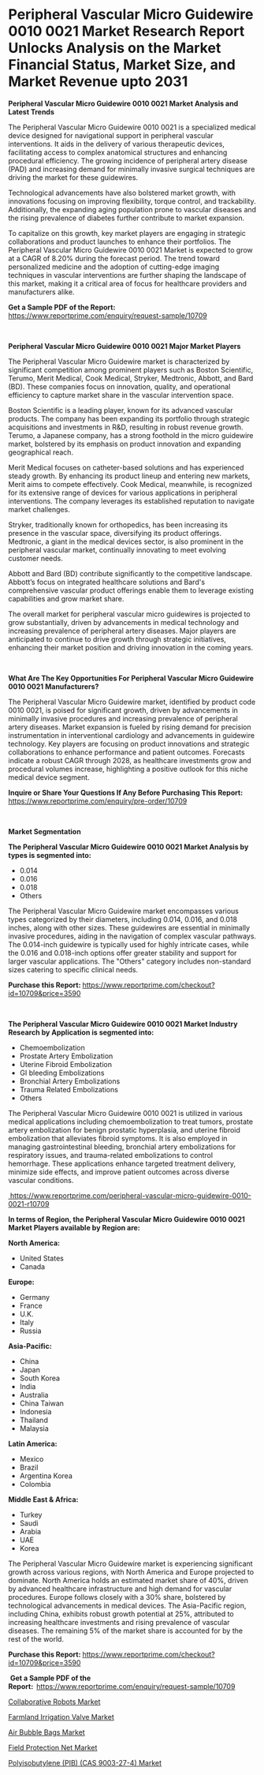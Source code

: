 <p><h1>Peripheral Vascular Micro Guidewire 0010 0021 Market Research Report Unlocks Analysis on the Market Financial Status, Market Size, and Market Revenue upto 2031</h1></p><p><strong>Peripheral Vascular Micro Guidewire 0010 0021 Market Analysis and Latest Trends</strong></p>
<p><p>The Peripheral Vascular Micro Guidewire 0010 0021 is a specialized medical device designed for navigational support in peripheral vascular interventions. It aids in the delivery of various therapeutic devices, facilitating access to complex anatomical structures and enhancing procedural efficiency. The growing incidence of peripheral artery disease (PAD) and increasing demand for minimally invasive surgical techniques are driving the market for these guidewires. </p><p>Technological advancements have also bolstered market growth, with innovations focusing on improving flexibility, torque control, and trackability. Additionally, the expanding aging population prone to vascular diseases and the rising prevalence of diabetes further contribute to market expansion. </p><p>To capitalize on this growth, key market players are engaging in strategic collaborations and product launches to enhance their portfolios. The Peripheral Vascular Micro Guidewire 0010 0021 Market is expected to grow at a CAGR of 8.20% during the forecast period. The trend toward personalized medicine and the adoption of cutting-edge imaging techniques in vascular interventions are further shaping the landscape of this market, making it a critical area of focus for healthcare providers and manufacturers alike.</p></p>
<p><strong>Get a Sample PDF of the Report:&nbsp;</strong> <a href="https://www.reportprime.com/enquiry/request-sample/10709">https://www.reportprime.com/enquiry/request-sample/10709</a></p>
<p>&nbsp;</p>
<p><strong>Peripheral Vascular Micro Guidewire 0010 0021 Major Market Players</strong></p>
<p><p>The Peripheral Vascular Micro Guidewire market is characterized by significant competition among prominent players such as Boston Scientific, Terumo, Merit Medical, Cook Medical, Stryker, Medtronic, Abbott, and Bard (BD). These companies focus on innovation, quality, and operational efficiency to capture market share in the vascular intervention space.</p><p>Boston Scientific is a leading player, known for its advanced vascular products. The company has been expanding its portfolio through strategic acquisitions and investments in R&D, resulting in robust revenue growth. Terumo, a Japanese company, has a strong foothold in the micro guidewire market, bolstered by its emphasis on product innovation and expanding geographical reach.</p><p>Merit Medical focuses on catheter-based solutions and has experienced steady growth. By enhancing its product lineup and entering new markets, Merit aims to compete effectively. Cook Medical, meanwhile, is recognized for its extensive range of devices for various applications in peripheral interventions. The company leverages its established reputation to navigate market challenges.</p><p>Stryker, traditionally known for orthopedics, has been increasing its presence in the vascular space, diversifying its product offerings. Medtronic, a giant in the medical devices sector, is also prominent in the peripheral vascular market, continually innovating to meet evolving customer needs.</p><p>Abbott and Bard (BD) contribute significantly to the competitive landscape. Abbott’s focus on integrated healthcare solutions and Bard's comprehensive vascular product offerings enable them to leverage existing capabilities and grow market share.</p><p>The overall market for peripheral vascular micro guidewires is projected to grow substantially, driven by advancements in medical technology and increasing prevalence of peripheral artery diseases. Major players are anticipated to continue to drive growth through strategic initiatives, enhancing their market position and driving innovation in the coming years.</p></p>
<p>&nbsp;</p>
<p><strong>What Are The Key Opportunities For Peripheral Vascular Micro Guidewire 0010 0021 Manufacturers?</strong></p>
<p><p>The Peripheral Vascular Micro Guidewire market, identified by product code 0010 0021, is poised for significant growth, driven by advancements in minimally invasive procedures and increasing prevalence of peripheral artery diseases. Market expansion is fueled by rising demand for precision instrumentation in interventional cardiology and advancements in guidewire technology. Key players are focusing on product innovations and strategic collaborations to enhance performance and patient outcomes. Forecasts indicate a robust CAGR through 2028, as healthcare investments grow and procedural volumes increase, highlighting a positive outlook for this niche medical device segment.</p></p>
<p><strong>Inquire or Share Your Questions If Any Before Purchasing This Report:</strong> <a href="https://www.reportprime.com/enquiry/pre-order/10709">https://www.reportprime.com/enquiry/pre-order/10709</a></p>
<p>&nbsp;</p>
<p><strong>Market Segmentation</strong></p>
<p><strong>The Peripheral Vascular Micro Guidewire 0010 0021 Market Analysis by types is segmented into:</strong></p>
<p><ul><li>0.014</li><li>0.016</li><li>0.018</li><li>Others</li></ul></p>
<p><p>The Peripheral Vascular Micro Guidewire market encompasses various types categorized by their diameters, including 0.014, 0.016, and 0.018 inches, along with other sizes. These guidewires are essential in minimally invasive procedures, aiding in the navigation of complex vascular pathways. The 0.014-inch guidewire is typically used for highly intricate cases, while the 0.016 and 0.018-inch options offer greater stability and support for larger vascular applications. The "Others" category includes non-standard sizes catering to specific clinical needs.</p></p>
<p><strong>Purchase this Report:&nbsp;</strong><a href="https://www.reportprime.com/checkout?id=10709&price=3590">https://www.reportprime.com/checkout?id=10709&price=3590</a></p>
<p>&nbsp;</p>
<p><strong>The Peripheral Vascular Micro Guidewire 0010 0021 Market Industry Research by Application is segmented into:</strong></p>
<p><ul><li>Chemoembolization</li><li>Prostate Artery Embolization</li><li>Uterine Fibroid Embolization</li><li>GI bleeding Embolizations</li><li>Bronchial Artery Embolizations</li><li>Trauma Related Embolizations</li><li>Others</li></ul></p>
<p><p>The Peripheral Vascular Micro Guidewire 0010 0021 is utilized in various medical applications including chemoembolization to treat tumors, prostate artery embolization for benign prostatic hyperplasia, and uterine fibroid embolization that alleviates fibroid symptoms. It is also employed in managing gastrointestinal bleeding, bronchial artery embolizations for respiratory issues, and trauma-related embolizations to control hemorrhage. These applications enhance targeted treatment delivery, minimize side effects, and improve patient outcomes across diverse vascular conditions.</p></p>
<p><a href="https://www.reportprime.com/peripheral-vascular-micro-guidewire-0010-0021-r10709">&nbsp;https://www.reportprime.com/peripheral-vascular-micro-guidewire-0010-0021-r10709</a></p>
<p><strong>In terms of Region, the Peripheral Vascular Micro Guidewire 0010 0021 Market Players available by Region are:</strong></p>
<p>
    <p> <strong> North America: </strong>
        <ul>
            <li>United States</li>
            <li>Canada</li>
        </ul>
        </p> 
    <p> <strong> Europe: </strong>
        <ul>
            <li>Germany</li>
            <li>France</li>
            <li>U.K.</li>
            <li>Italy</li>
            <li>Russia</li>
        </ul>
        </p> 
    <p> <strong> Asia-Pacific: </strong>
        <ul>
            <li>China</li>
            <li>Japan</li>
            <li>South Korea</li>
            <li>India</li>
            <li>Australia</li>
            <li>China Taiwan</li>
            <li>Indonesia</li>
            <li>Thailand</li>
            <li>Malaysia</li>
        </ul>
        </p> 
    <p> <strong> Latin America: </strong>
        <ul>
            <li>Mexico</li>
            <li>Brazil</li>
            <li>Argentina Korea</li>
            <li>Colombia</li>
        </ul>
        </p> 
    <p> <strong> Middle East & Africa: </strong>
        <ul>
            <li>Turkey</li>
            <li>Saudi</li>
            <li>Arabia</li>
            <li>UAE</li>
            <li>Korea</li>
        </ul>
    </p>
    </p>
<p><p>The Peripheral Vascular Micro Guidewire market is experiencing significant growth across various regions, with North America and Europe projected to dominate. North America holds an estimated market share of 40%, driven by advanced healthcare infrastructure and high demand for vascular procedures. Europe follows closely with a 30% share, bolstered by technological advancements in medical devices. The Asia-Pacific region, including China, exhibits robust growth potential at 25%, attributed to increasing healthcare investments and rising prevalence of vascular diseases. The remaining 5% of the market share is accounted for by the rest of the world.</p></p>
<p><strong>Purchase this Report: </strong><a href="https://www.reportprime.com/checkout?id=10709&price=3590">https://www.reportprime.com/checkout?id=10709&price=3590</a></p>
<p>&nbsp;<strong>Get a Sample PDF of the Report:&nbsp;&nbsp;</strong><a href="https://www.reportprime.com/enquiry/request-sample/10709">https://www.reportprime.com/enquiry/request-sample/10709</a></p>
<p><strong></strong></p>
<p><p><a href="https://medium.com/@polesdua.1/the-global-collaborative-robots-market-is-at-the-forefront-of-innovation-driving-rapid-industry-79bb6e37ac21">Collaborative Robots Market</a></p><p><a href="https://issuu.com/reportprime-2/docs/farmland-irrigation-valve-market-si_b73f88dc5b7432">Farmland Irrigation Valve Market</a></p><p><a href="https://www.linkedin.com/pulse/air-bubble-bags-market-share-size-trends-industry-analysis-yuove?trackingId=JMDm887NTlmRq8VRFTq33A%3D%3D">Air Bubble Bags Market</a></p><p><a href="https://issuu.com/reportprime-2/docs/field-protection-net-market-size-20_19dfc2478a7b81">Field Protection Net Market</a></p><p><a href="https://medium.com/@polesdua.1/the-growth-of-the-polyisobutylene-pib-cas-9003-27-4-market-has-been-significant-driven-by-b357e2d00d2e">Polyisobutylene (PIB) (CAS 9003-27-4) Market</a></p></p>